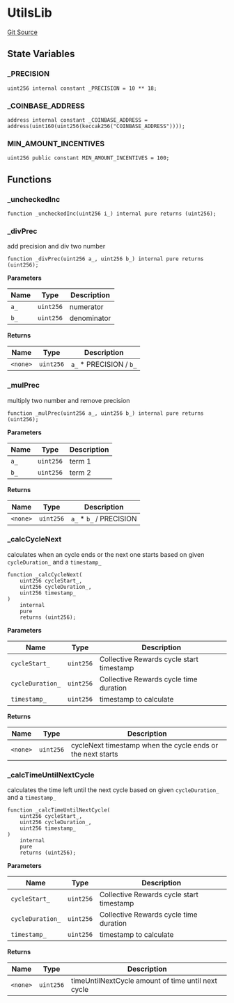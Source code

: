 # UtilsLib
[Git Source](https://github.com/RootstockCollective/collective-rewards-sc/blob/99cb2d8ed5962fe0d1a12a5277c2e7b1068aeff8/src/libraries/UtilsLib.sol)


## State Variables
### _PRECISION

```solidity
uint256 internal constant _PRECISION = 10 ** 18;
```


### _COINBASE_ADDRESS

```solidity
address internal constant _COINBASE_ADDRESS = address(uint160(uint256(keccak256("COINBASE_ADDRESS"))));
```


### MIN_AMOUNT_INCENTIVES

```solidity
uint256 public constant MIN_AMOUNT_INCENTIVES = 100;
```


## Functions
### _uncheckedInc


```solidity
function _uncheckedInc(uint256 i_) internal pure returns (uint256);
```

### _divPrec

add precision and div two number


```solidity
function _divPrec(uint256 a_, uint256 b_) internal pure returns (uint256);
```
**Parameters**

|Name|Type|Description|
|----|----|-----------|
|`a_`|`uint256`|numerator|
|`b_`|`uint256`|denominator|

**Returns**

|Name|Type|Description|
|----|----|-----------|
|`<none>`|`uint256`|`a_` * PRECISION / `b_`|


### _mulPrec

multiply two number and remove precision


```solidity
function _mulPrec(uint256 a_, uint256 b_) internal pure returns (uint256);
```
**Parameters**

|Name|Type|Description|
|----|----|-----------|
|`a_`|`uint256`|term 1|
|`b_`|`uint256`|term 2|

**Returns**

|Name|Type|Description|
|----|----|-----------|
|`<none>`|`uint256`|`a_` * `b_` / PRECISION|


### _calcCycleNext

calculates when an cycle ends or the next one starts based on given `cycleDuration_` and a `timestamp_`


```solidity
function _calcCycleNext(
    uint256 cycleStart_,
    uint256 cycleDuration_,
    uint256 timestamp_
)
    internal
    pure
    returns (uint256);
```
**Parameters**

|Name|Type|Description|
|----|----|-----------|
|`cycleStart_`|`uint256`|Collective Rewards cycle start timestamp|
|`cycleDuration_`|`uint256`|Collective Rewards cycle time duration|
|`timestamp_`|`uint256`|timestamp to calculate|

**Returns**

|Name|Type|Description|
|----|----|-----------|
|`<none>`|`uint256`|cycleNext timestamp when the cycle ends or the next starts|


### _calcTimeUntilNextCycle

calculates the time left until the next cycle based on given `cycleDuration_` and a `timestamp_`


```solidity
function _calcTimeUntilNextCycle(
    uint256 cycleStart_,
    uint256 cycleDuration_,
    uint256 timestamp_
)
    internal
    pure
    returns (uint256);
```
**Parameters**

|Name|Type|Description|
|----|----|-----------|
|`cycleStart_`|`uint256`|Collective Rewards cycle start timestamp|
|`cycleDuration_`|`uint256`|Collective Rewards cycle time duration|
|`timestamp_`|`uint256`|timestamp to calculate|

**Returns**

|Name|Type|Description|
|----|----|-----------|
|`<none>`|`uint256`|timeUntilNextCycle amount of time until next cycle|


